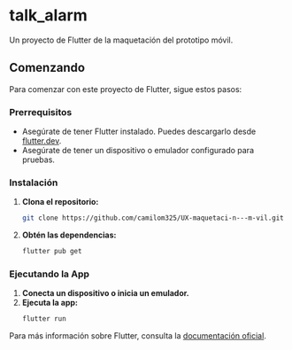 # talk_alarm

Un proyecto de Flutter de la maquetación del prototipo móvil.

## Comenzando

Para comenzar con este proyecto de Flutter, sigue estos pasos:

### Prerrequisitos

- Asegúrate de tener Flutter instalado. Puedes descargarlo desde [flutter.dev](https://flutter.dev).
- Asegúrate de tener un dispositivo o emulador configurado para pruebas.

### Instalación

1. **Clona el repositorio:**

   ```sh
   git clone https://github.com/camilom325/UX-maquetaci-n---m-vil.git
   ```

2. **Obtén las dependencias:**
   ```sh
   flutter pub get
   ```

### Ejecutando la App

1. **Conecta un dispositivo o inicia un emulador.**
2. **Ejecuta la app:**
   ```sh
   flutter run
   ```

Para más información sobre Flutter, consulta la [documentación oficial](https://flutter.dev/docs).
